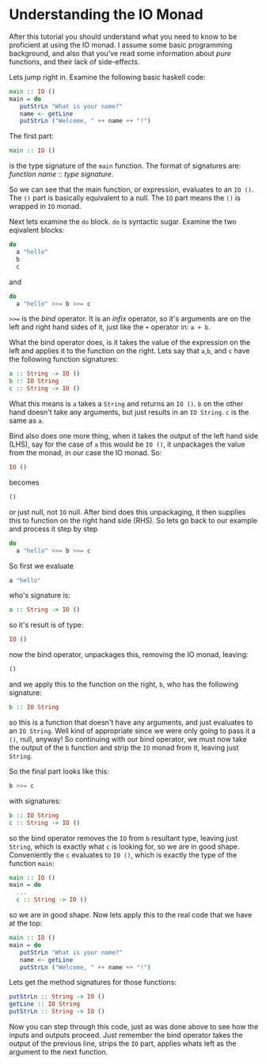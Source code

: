 # Understanding the IO Monad

After this tutorial you should understand what you need to know to be
proficient at using the IO monad.  I assume some basic programming
background, and also that you've read some information about *pure*
functions, and their lack of side-effects.

Lets jump right in.  Examine the following basic haskell code:

```haskell
main :: IO ()
main = do
   putStrLn "What is your name?"
   name <- getLine
   putStrLn ("Welcome, " ++ name ++ "!")
```

The first part: 

```haskell
main :: IO ()
```

is the type signature of the `main` function.  The format of
signatures are: _function name_ :: _type signature_.

So we can see that the main function, or expression, evaluates to an
`IO ()`.  The `()` part is basically equivalent to a null.  The `IO`
part means the `()` is wrapped in `IO` monad.

Next lets examine the `do` block.  `do` is syntactic sugar.  Examine
the two eqivalent blocks:

```haskell
do
  a "hello"
  b
  c
```

and

```haskell
do
  a "hello" >>= b >>= c
```

`>>=` is the *bind* operator.  It is an *infix* operator, so it's
arguments are on the left and right hand sides of it, just like the
`+` operator in: `a + b`.

What the bind operator does, is it takes the value of the expression
on the left and applies it to the function on the right.  Lets say
that `a`,`b`, and `c` have the following function signatures:

```haskell
a :: String -> IO ()
b :: IO String
c :: String -> IO ()
```

What this means is `a` takes a `String` and returns an `IO ()`.  `b`
on the other hand doesn't take any arguments, but just results in an
`IO String`.  `c` is the same as `a`.

Bind also does one more thing, when it takes the output of the left
hand side (LHS), say for the case of `a` this would be `IO ()`, it
unpackages the value from the monad, in our case the IO monad.  So:

```haskell
IO ()
```

becomes

```haskell
()
```

or just null, not `IO` null.  After bind does this unpackaging, it
then supplies this to function on the right hand side (RHS).  So lets
go back to our example and process it step by step

```haskell
do
  a "hello" >>= b >>= c
```

So first we evaluate

```haskell
a "hello"
```

who's signature is: 

```haskell
a :: String -> IO ()
```

so it's result is of type:

```haskell
IO ()
```

now the bind operator, unpackages this, removing the IO monad,
leaving:

```haskell
()
```

and we apply this to the function on the right, `b`, who has the
following signature:

```haskell
b :: IO String
```

so this is a function that doesn't have any arguments, and just
evaluates to an `IO String`.  Well kind of appropriate since we were
only going to pass it a `()`, null, anyway!  So continuing with our
bind operator, we must now take the output of the `b` function and
strip the `IO` monad from it, leaving just `String`.

So the final part looks like this:

```haskell
b >>= c
```

with signatures:

```haskell
b :: IO String
c :: String -> IO ()
```

so the bind operator removes the `IO` from `b` resultant type, leaving
just `String`, which is exactly what `c` is looking for, so we are in
good shape.  Conveniently the `c` evaluates to `IO ()`, which is
exactly the type of the function `main`:

```haskell
main :: IO ()
main = do
  ...
  c :: String -> IO ()
```

so we are in good shape.  Now lets apply this to the real code that we
have at the top:

```haskell
main :: IO ()
main = do
   putStrLn "What is your name?"
   name <- getLine
   putStrLn ("Welcome, " ++ name ++ "!")
```

Lets get the method signatures for those functions:

```haskell
putStrLn :: String -> IO ()
getLine :: IO String
putStrLn :: String -> IO ()
```

Now you can step through this code, just as was done above to see how
the inputs and outputs proceed.  Just remember the bind operator takes
the output of the previous line, strips the `IO` part, applies whats
left as the argument to the next function.














